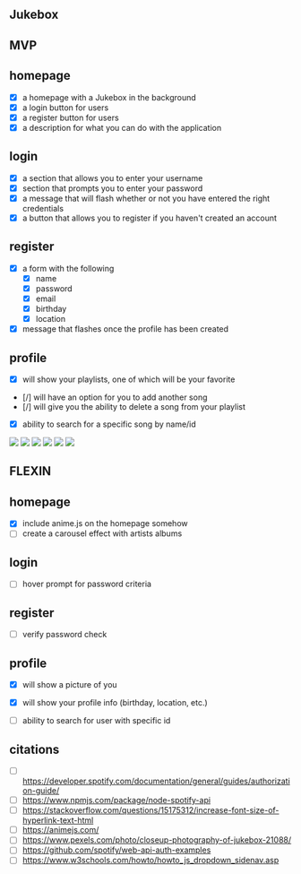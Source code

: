 ## Jukebox

## MVP 

## homepage 
- [x] a homepage with a Jukebox in the background 
- [X] a login button for users 
- [X] a register button for users 
- [X] a description for what you can do with the application 

## login 
- [X] a section that allows you to enter your username 
- [X] section that prompts you to enter your password
- [X] a message that will flash whether or not you have entered the right credentials 
- [X] a button that allows you to register if you haven't created an account 

## register 
- [X] a form with the following
    - [X] name
    - [X] password
    - [X] email
    - [X] birthday
    - [X] location
- [X] message that flashes once the profile has been created 

## profile 
- [X] will show your playlists, one of which will be your favorite
- [/] will have an option for you to add another song
- [/] will give you the ability to delete a song from your playlist 
- [X] ability to search for a specific song by name/id 

![](IMG_3005.jpeg)
![](IMG_3006.jpeg)
![](IMG_3007.jpeg)
![](IMG_3008.jpeg)
![](IMG_2020-07-02.jpeg)
![](IMG_2-20.jpeg)


## FLEXIN

## homepage
- [X] include anime.js on the homepage somehow
- [ ] create a carousel effect with artists albums

## login
- [ ] hover prompt for password criteria 


## register 
- [ ] verify password check

## profile
- [X] will show a picture of you
- [X] will show your profile info (birthday, location, etc.)
- [ ] ability to search for user with specific id


## citations

- [ ] https://developer.spotify.com/documentation/general/guides/authorization-guide/
- [ ] https://www.npmjs.com/package/node-spotify-api
- [ ] https://stackoverflow.com/questions/15175312/increase-font-size-of-hyperlink-text-html
- [ ] https://animejs.com/
- [ ] https://www.pexels.com/photo/closeup-photography-of-jukebox-21088/
- [ ] https://github.com/spotify/web-api-auth-examples
- [ ] https://www.w3schools.com/howto/howto_js_dropdown_sidenav.asp